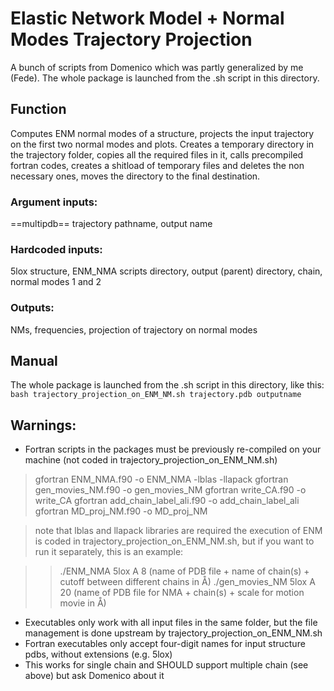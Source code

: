 # Elastic Network Model + Normal Modes Trajectory Projection

A bunch of scripts from Domenico which was partly generalized by me (Fede). 
The whole package is launched from the .sh script in this directory.

## Function
Computes ENM normal modes of a structure, projects the input trajectory on the first two normal modes and plots.
Creates a temporary directory in the trajectory folder, copies all the required files in it, calls precompiled fortran codes, creates a shitload of temporary files and deletes the non necessary ones, moves the directory to the final destination.

### Argument inputs: 
==multipdb== trajectory pathname, output name

### Hardcoded inputs: 
5lox structure, ENM_NMA scripts directory, output (parent) directory, chain, normal modes 1 and 2

### Outputs:
NMs, frequencies, projection of trajectory on normal modes

## Manual
The whole package is launched from the .sh script in this directory, like this:
`bash trajectory_projection_on_ENM_NM.sh trajectory.pdb outputname`

## Warnings:
- Fortran scripts in the packages must be previously re-compiled on your machine (not coded in trajectory_projection_on_ENM_NM.sh)

> gfortran ENM_NMA.f90 -o ENM_NMA -lblas -llapack
> gfortran gen_movies_NM.f90 -o gen_movies_NM
> gfortran write_CA.f90 -o write_CA
> gfortran add_chain_label_ali.f90 -o add_chain_label_ali
> gfortran MD_proj_NM.f90 -o MD_proj_NM

> note that lblas and llapack libraries are required
> the execution of ENM is coded in trajectory_projection_on_ENM_NM.sh, but if you want to run it separately, this is an example:

>> ./ENM_NMA 5lox A 8        (name of PDB file + name of chain(s) + cutoff between different chains in Å)
>> ./gen_movies_NM 5lox A 20           (name of PDB file for NMA + chain(s) + scale for motion movie in Å)


- Executables only work with all input files in the same folder, but the file management is done upstream by trajectory_projection_on_ENM_NM.sh
- Fortran executables only accept four-digit names for input structure pdbs, without extensions (e.g. 5lox) 
- This works for single chain and SHOULD support multiple chain (see above) but ask Domenico about it
